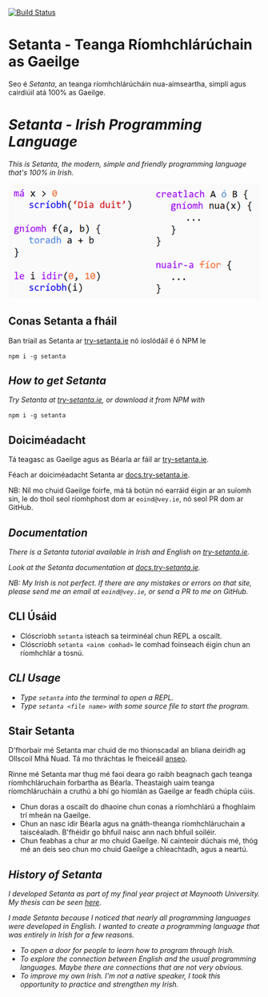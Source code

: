 [![Build Status](https://travis-ci.com/EoinDavey/Setanta.svg?branch=master)](https://travis-ci.com/EoinDavey/Setanta)

# Setanta - Teanga Ríomhchlárúchain as Gaeilge

Seo é *Setanta*, an teanga ríomhchlárúcháin nua-aimseartha, simplí agus cairdiúil atá 100% as Gaeilge.

# *Setanta - Irish Programming Language*

*This is *Setanta*, the modern, simple and friendly programming language that's 100% in Irish.*

![Example slide](docs/assets/images/example_slide.png)

## Conas Setanta a fháil

Ban triail as Setanta ar [try-setanta.ie](https://try-setanta.ie) nó íoslódáil é ó NPM le

```
npm i -g setanta
```

## *How to get Setanta*

*Try Setanta at [try-setanta.ie](https://try-setanta.ie), or download it from NPM with*

```
npm i -g setanta
```

## Doiciméadacht

Tá teagasc as Gaeilge agus as Béarla ar fáil ar [try-setanta.ie](https://try-setanta.ie).

Féach ar doiciméadacht Setanta ar [docs.try-setanta.ie](http://docs.try-setanta.ie).

NB: Níl mo chuid Gaeilge foirfe, má tá botún nó earráid éigin ar an suíomh sin, le do thoil seol ríomhphost dom ar `eoind@vey.ie`, nó seol PR dom ar GitHub.

## *Documentation*

*There is a Setanta tutorial available in Irish and English on
[try-setanta.ie](https://try-setanta.ie).*

*Look at the Setanta documentation at [docs.try-setanta.ie](http://docs.try-setanta.ie).*

*NB: My Irish is not perfect. If there are any mistakes or errors on that site, please send me an email at `eoind@vey.ie`, or send a PR to me on GitHub.*

## CLI Úsáid

- Clóscríobh `setanta` isteach sa teirminéal chun REPL a oscailt.
- Clóscríobh `setanta <ainm comhad>` le comhad foinseach éigin chun an ríomhchlár a tosnú.

## *CLI Usage*

- *Type `setanta` into the terminal to open a REPL.*
- *Type `setanta <file name>` with some source file to start the program.*

## Stair Setanta

D'fhorbair mé Setanta mar chuid de mo thionscadal an bliana deiridh ag Ollscoil Mhá Nuad. Tá mo thráchtas le fheiceáil [anseo](https://github.com/EoinDavey/Setanta-thesis/blob/master/out/final-report.pdf).

Rinne mé Setanta mar thug mé faoi deara go raibh beagnach gach teanga ríomhchláruchain forbartha as Béarla. Theastaigh uaim teanga ríomchlárucháin a cruthú a bhí go hiomlán as Gaeilge ar feadh chúpla cúis.

- Chun doras a oscailt do dhaoine chun conas a ríomhchlárú a fhoghlaim trí mheán na Gaeilge.
- Chun an nasc idir Béarla agus na gnáth-theanga ríomhchláruchain a taiscéaladh. B'fhéidir go bhfuil naisc ann nach bhfuil soiléir.
- Chun feabhas a chur ar mo chuid Gaeilge. Ní cainteoir dúchais mé, thóg mé an deis seo chun mo chuid Gaeilge a chleachtadh, agus a neartú.


## *History of Setanta*

*I developed Setanta as part of my final year project at Maynooth University. My thesis can be seen [here](https://github.com/EoinDavey/Setanta-thesis/blob/master/out/final-report.pdf).*

*I made Setanta because I noticed that nearly all programming languages were developed in English. I wanted to create a programming language that was entirely in Irish for a few reasons.*

- *To open a door for people to learn how to program through Irish.*
- *To explore the connection between English and the usual programming languages. Maybe there are connections that are not very obvious.*
- *To improve my own Irish. I'm not a native speaker, I took this opportunity to practice and strengthen my Irish.*
